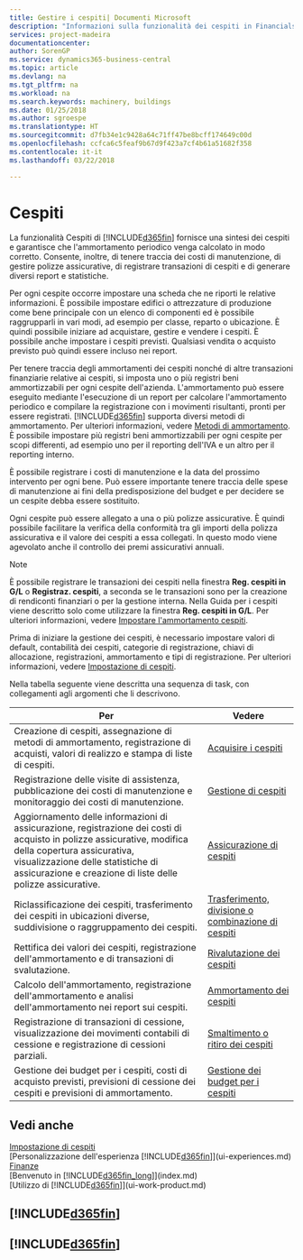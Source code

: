 ```yaml
---
title: Gestire i cespiti| Documenti Microsoft
description: "Informazioni sulla funzionalità dei cespiti in Financials e una panoramica delle modalità di utilizzo dei cespiti."
services: project-madeira
documentationcenter: 
author: SorenGP
ms.service: dynamics365-business-central
ms.topic: article
ms.devlang: na
ms.tgt_pltfrm: na
ms.workload: na
ms.search.keywords: machinery, buildings
ms.date: 01/25/2018
ms.author: sgroespe
ms.translationtype: HT
ms.sourcegitcommit: d7fb34e1c9428a64c71ff47be8bcff174649c00d
ms.openlocfilehash: ccfca6c5feaf9b67d9f423a7cf4b61a51682f358
ms.contentlocale: it-it
ms.lasthandoff: 03/22/2018

---
```

# <a name="fixed-assets"></a>Cespiti
La funzionalità Cespiti di [!INCLUDE[d365fin](includes/d365fin_md.md)] fornisce una sintesi dei cespiti e garantisce che l'ammortamento periodico venga calcolato in modo corretto. Consente, inoltre, di tenere traccia dei costi di manutenzione, di gestire polizze assicurative, di registrare transazioni di cespiti e di generare diversi report e statistiche.

Per ogni cespite occorre impostare una scheda che ne riporti le relative informazioni. È possibile impostare edifici o attrezzature di produzione come bene principale con un elenco di componenti ed è possibile raggrupparli in vari modi, ad esempio per classe, reparto o ubicazione. È quindi possibile iniziare ad acquistare, gestire e vendere i cespiti. È possibile anche impostare i cespiti previsti. Qualsiasi vendita o acquisto previsto può quindi essere incluso nei report.

Per tenere traccia degli ammortamenti dei cespiti nonché di altre transazioni finanziarie relative ai cespiti, si imposta uno o più registri beni ammortizzabili per ogni cespite dell'azienda. L'ammortamento può essere eseguito mediante l'esecuzione di un report per calcolare l'ammortamento periodico e compilare la registrazione con i movimenti risultanti, pronti per essere registrati. [!INCLUDE[d365fin](includes/d365fin_md.md)] supporta diversi metodi di ammortamento. Per ulteriori informazioni, vedere [Metodi di ammortamento](fa-depreciation-methods.md). È possibile impostare più registri beni ammortizzabili per ogni cespite per scopi differenti, ad esempio uno per il reporting dell'IVA e un altro per il reporting interno.

È possibile registrare i costi di manutenzione e la data del prossimo intervento per ogni bene. Può essere importante tenere traccia delle spese di manutenzione ai fini della predisposizione del budget e per decidere se un cespite debba essere sostituito.

Ogni cespite può essere allegato a una o più polizze assicurative. È quindi possibile facilitare la verifica della conformità tra gli importi della polizza assicurativa e il valore dei cespiti a essa collegati. In questo modo viene agevolato anche il controllo dei premi assicurativi annuali.

> [!NOTE]  
>   È possibile registrare le transazioni dei cespiti nella finestra **Reg. cespiti in G/L** o **Registraz. cespiti**, a seconda se le transazioni sono per la creazione di rendiconti finanziari o per la gestione interna. Nella Guida per i cespiti viene descritto solo come utilizzare la finestra **Reg. cespiti in G/L**. Per ulteriori informazioni, vedere [Impostare l'ammortamento cespiti](fa-how-setup-depreciation.md).

Prima di iniziare la gestione dei cespiti, è necessario impostare valori di default, contabilità dei cespiti, categorie di registrazione, chiavi di allocazione, registrazioni, ammortamento e tipi di registrazione. Per ulteriori informazioni, vedere [Impostazione di cespiti](fa-setup.md).

Nella tabella seguente viene descritta una sequenza di task, con collegamenti agli argomenti che li descrivono.

| Per | Vedere |
| --- | --- |
| Creazione di cespiti, assegnazione di metodi di ammortamento, registrazione di acquisti, valori di realizzo e stampa di liste di cespiti. |[Acquisire i cespiti](fa-how-acquire.md) |
| Registrazione delle visite di assistenza, pubblicazione dei costi di manutenzione e monitoraggio dei costi di manutenzione. |[Gestione di cespiti](fa-how-maintain.md) |
| Aggiornamento delle informazioni di assicurazione, registrazione dei costi di acquisto in polizze assicurative, modifica della copertura assicurativa, visualizzazione delle statistiche di assicurazione e creazione di liste delle polizze assicurative. |[Assicurazione di cespiti](fa-how-insure.md) |
| Riclassificazione dei cespiti, trasferimento dei cespiti in ubicazioni diverse, suddivisione o raggruppamento dei cespiti. |[Trasferimento, divisione o combinazione di cespiti](fa-how-trans-split-combine.md) |
| Rettifica dei valori dei cespiti, registrazione dell'ammortamento e di transazioni di svalutazione. |[Rivalutazione dei cespiti](fa-how-revalue.md) |
| Calcolo dell'ammortamento, registrazione dell'ammortamento e analisi dell'ammortamento nei report sui cespiti. |[Ammortamento dei cespiti](fa-how-depreciate-amortize.md) |
| Registrazione di transazioni di cessione, visualizzazione dei movimenti contabili di cessione e registrazione di cessioni parziali. |[Smaltimento o ritiro dei cespiti](fa-how-dispose-retire.md) |
| Gestione dei budget per i cespiti, costi di acquisto previsti, previsioni di cessione dei cespiti e previsioni di ammortamento. |[Gestione dei budget per i cespiti](fa-how-manage-budgets.md) |

## <a name="see-also"></a>Vedi anche
[Impostazione di cespiti](fa-setup.md)  
[Personalizzazione dell'esperienza [!INCLUDE[d365fin](includes/d365fin_md.md)]](ui-experiences.md)  
[Finanze](finance.md)  
[Benvenuto in [!INCLUDE[d365fin_long](includes/d365fin_long_md.md)]](index.md)  
[Utilizzo di [!INCLUDE[d365fin](includes/d365fin_md.md)]](ui-work-product.md)

## [!INCLUDE[d365fin](includes/free_trial_md.md)]  
## [!INCLUDE[d365fin](includes/training_link_md.md)]

